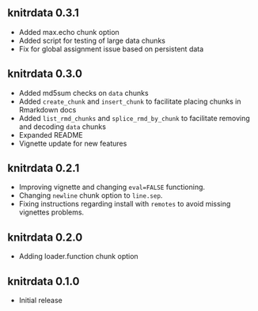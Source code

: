 knitrdata 0.3.1
---------------------------------------------------------------------

- Added max.echo chunk option
- Added script for testing of large data chunks
- Fix for global assignment issue based on persistent data

knitrdata 0.3.0
---------------------------------------------------------------------

- Added md5sum checks on `data` chunks
- Added `create_chunk` and `insert_chunk` to facilitate placing chunks in Rmarkdown docs
- Added `list_rmd_chunks` and `splice_rmd_by_chunk` to facilitate removing and decoding `data` chunks
- Expanded README
- Vignette update for new features

knitrdata 0.2.1
---------------------------------------------------------------------

- Improving vignette and changing `eval=FALSE` functioning.
- Changing `newline` chunk option to `line.sep`.
- Fixing instructions regarding install with `remotes` to avoid missing vignettes problems.


knitrdata 0.2.0
---------------------------------------------------------------------

- Adding loader.function chunk option

knitrdata 0.1.0
---------------------------------------------------------------------

- Initial release

